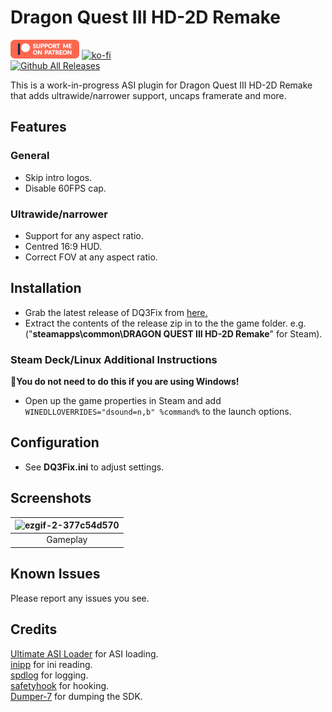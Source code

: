# Dragon Quest III HD-2D Remake
[![Patreon-Button](https://raw.githubusercontent.com/Lyall/DQ3Fix/refs/heads/master/.github/Patreon-Button.png)](https://www.patreon.com/Wintermance) [![ko-fi](https://ko-fi.com/img/githubbutton_sm.svg)](https://ko-fi.com/W7W01UAI9)<br />
[![Github All Releases](https://img.shields.io/github/downloads/Lyall/DQ3Fix/total.svg)](https://github.com/Lyall/DQ3Fix/releases)

This is a work-in-progress ASI plugin for Dragon Quest III HD-2D Remake that adds ultrawide/narrower support, uncaps framerate and more.

## Features
### General
- Skip intro logos.
- Disable 60FPS cap.

### Ultrawide/narrower
- Support for any aspect ratio.
- Centred 16:9 HUD.
- Correct FOV at any aspect ratio.

## Installation
- Grab the latest release of DQ3Fix from [here.](https://github.com/Lyall/DQ3Fix/releases)
- Extract the contents of the release zip in to the the game folder.
e.g. ("**steamapps\common\DRAGON QUEST III HD-2D Remake**" for Steam).

### Steam Deck/Linux Additional Instructions
🚩**You do not need to do this if you are using Windows!**
- Open up the game properties in Steam and add `WINEDLLOVERRIDES="dsound=n,b" %command%` to the launch options.

## Configuration
- See **DQ3Fix.ini** to adjust settings.

## Screenshots

| ![ezgif-2-377c54d570](https://github.com/user-attachments/assets/f5a6f89b-4387-448a-9d3e-bfe3337325ae) |
|:--------------------------:|
| Gameplay |

## Known Issues
Please report any issues you see.

## Credits
[Ultimate ASI Loader](https://github.com/ThirteenAG/Ultimate-ASI-Loader) for ASI loading. <br />
[inipp](https://github.com/mcmtroffaes/inipp) for ini reading. <br />
[spdlog](https://github.com/gabime/spdlog) for logging. <br />
[safetyhook](https://github.com/cursey/safetyhook) for hooking.<br />
[Dumper-7](https://github.com/Encryqed/Dumper-7) for dumping the SDK.
